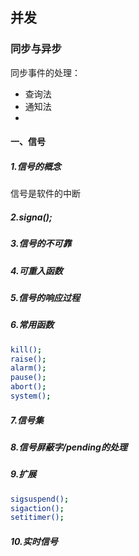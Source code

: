 ## 并发

### 同步与异步

同步事件的处理：

* 查询法
* 通知法
* 

#### 一、信号

##### 1.信号的概念

信号是软件的中断

##### 2.signa();

##### 3.信号的不可靠

##### 4.可重入函数

##### 5.信号的响应过程

##### 6.常用函数

```bash
kill();
raise();
alarm();
pause();
abort();
system();
```

##### 7.信号集

##### 8.信号屏蔽字/pending的处理

##### 9.扩展

```bash
sigsuspend();
sigaction();
setitimer();
```

##### 10.实时信号